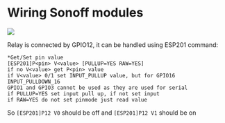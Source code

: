 # Wiring Sonoff modules
![](https://github.com/luc-github/ESP3D/blob/master/images/Sonoff/Sonoff.png)

Relay is connected by GPIO12, it can be handled using ESP201 command:
```
*Get/Set pin value
[ESP201]P<pin> V<value> [PULLUP=YES RAW=YES]
if no V<value> get P<pin> value
if V<value> 0/1 set INPUT_PULLUP value, but for GPIO16 INPUT_PULLDOWN_16
GPIO1 and GPIO3 cannot be used as they are used for serial
if PULLUP=YES set input pull up, if not set input
if RAW=YES do not set pinmode just read value
```
So `[ESP201]P12 V0` should be off and `[ESP201]P12 V1` should be on